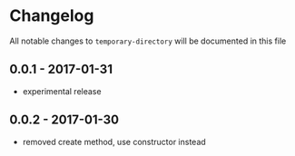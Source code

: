 # Changelog

All notable changes to `temporary-directory` will be documented in this file

## 0.0.1 - 2017-01-31

- experimental release

## 0.0.2 - 2017-01-30

- removed create method, use constructor instead
